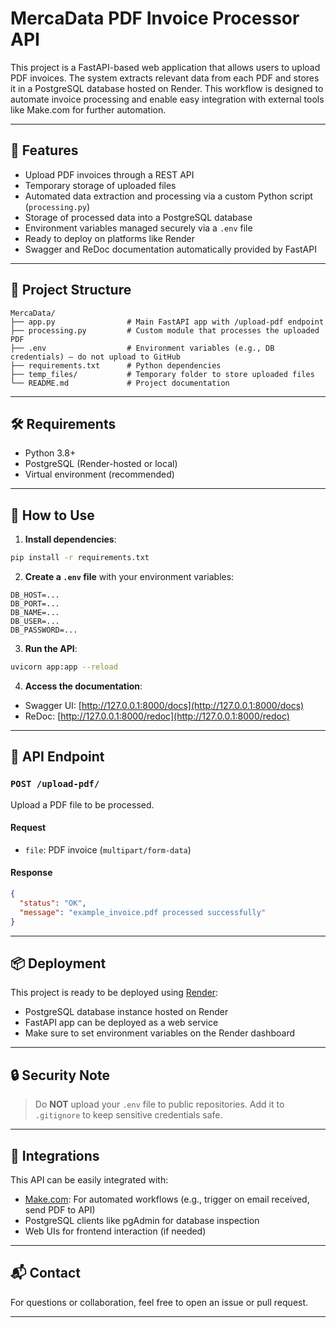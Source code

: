 # MercaData PDF Invoice Processor API

This project is a FastAPI-based web application that allows users to upload PDF invoices. The system extracts relevant data from each PDF and stores it in a PostgreSQL database hosted on Render. This workflow is designed to automate invoice processing and enable easy integration with external tools like Make.com for further automation.

---

## 🚀 Features

- Upload PDF invoices through a REST API
- Temporary storage of uploaded files
- Automated data extraction and processing via a custom Python script (`processing.py`)
- Storage of processed data into a PostgreSQL database
- Environment variables managed securely via a `.env` file
- Ready to deploy on platforms like Render
- Swagger and ReDoc documentation automatically provided by FastAPI

---

## 📁 Project Structure

```
MercaData/
├── app.py                # Main FastAPI app with /upload-pdf endpoint
├── processing.py         # Custom module that processes the uploaded PDF
├── .env                  # Environment variables (e.g., DB credentials) — do not upload to GitHub
├── requirements.txt      # Python dependencies
├── temp_files/           # Temporary folder to store uploaded files
└── README.md             # Project documentation
```

---

## 🛠️ Requirements

- Python 3.8+
- PostgreSQL (Render-hosted or local)
- Virtual environment (recommended)

---

## 🧪 How to Use

1. **Install dependencies**:

```bash
pip install -r requirements.txt
```

2. **Create a `.env` file** with your environment variables:

```
DB_HOST=...
DB_PORT=...
DB_NAME=...
DB_USER=...
DB_PASSWORD=...
```

3. **Run the API**:

```bash
uvicorn app:app --reload
```

4. **Access the documentation**:

- Swagger UI: [http://127.0.0.1:8000/docs](http://127.0.0.1:8000/docs)
- ReDoc: [http://127.0.0.1:8000/redoc](http://127.0.0.1:8000/redoc)

---

## 🔧 API Endpoint

### `POST /upload-pdf/`

Upload a PDF file to be processed.

#### Request

- `file`: PDF invoice (`multipart/form-data`)

#### Response

```json
{
  "status": "OK",
  "message": "example_invoice.pdf processed successfully"
}
```

---

## 📦 Deployment

This project is ready to be deployed using [Render](https://render.com):

- PostgreSQL database instance hosted on Render
- FastAPI app can be deployed as a web service
- Make sure to set environment variables on the Render dashboard

---

## 🔒 Security Note

> Do **NOT** upload your `.env` file to public repositories. Add it to `.gitignore` to keep sensitive credentials safe.

---

## 🧩 Integrations

This API can be easily integrated with:

- [Make.com](https://www.make.com): For automated workflows (e.g., trigger on email received, send PDF to API)
- PostgreSQL clients like pgAdmin for database inspection
- Web UIs for frontend interaction (if needed)

---

## 📬 Contact

For questions or collaboration, feel free to open an issue or pull request.

---